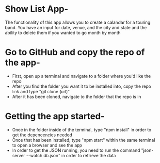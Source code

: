 # Show List App-
The functionality of this app allows you to create a calandar for a touring band. You have an input for date, venue, and the city and state and the ability to delete them if you wanted to go month by month

# Go to GitHub and copy the repo of the app-
* First, open up a terminal and navigate to a folder where you'd like the repo
* After you find the folder you want it to be installed into, copy the repo link and type "git clone (url)"
* After it has been cloned, navigate to the folder that the repo is in

# Getting the app started-
* Once in the folder inside of the terminal, type "npm install" in order to get the depencencies needed
* Once that has been installed, type "npm start" within the same terminal to open a browser and see the app
* In order to get the JSON running, you need to run the command "json-server --watch.db.json" in order to retrieve the data